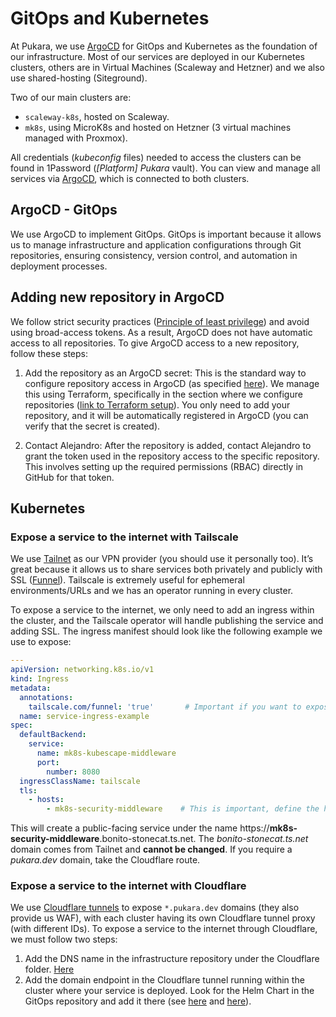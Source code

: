 # GitOps and Kubernetes

At Pukara, we use [ArgoCD](https://argo-cd.readthedocs.io/en/stable/) for GitOps and Kubernetes as the foundation of our infrastructure. Most of our services are deployed in our Kubernetes clusters, others are in Virtual Machines (Scaleway and Hetzner) and we also use shared-hosting (Siteground).

Two of our main clusters are:

- `scaleway-k8s`, hosted on Scaleway.
- `mk8s`, using MicroK8s and hosted on Hetzner (3 virtual machines managed with Proxmox).

All credentials (_kubeconfig_ files) needed to access the clusters can be found in 1Password (_[Platform] Pukara_ vault). You can view and manage all services via [ArgoCD](https://argocd-internal.pukara.dev), which is connected to both clusters.

## ArgoCD - GitOps

We use ArgoCD to implement GitOps. GitOps is important because it allows us to manage infrastructure and application configurations through Git repositories, ensuring consistency, version control, and automation in deployment processes.

## Adding new repository in ArgoCD

We follow strict security practices ([Principle of least privilege](https://en.wikipedia.org/wiki/Principle_of_least_privilege)) and avoid using broad-access tokens. As a result, ArgoCD does not have automatic access to all repositories. To give ArgoCD access to a new repository, follow these steps:

1. Add the repository as an ArgoCD secret: This is the standard way to configure repository access in ArgoCD (as specified [here](https://argo-cd.readthedocs.io/en/stable/operator-manual/declarative-setup/#repositories)). We manage this using Terraform, specifically in the section where we configure repositories ([link to Terraform setup](https://github.com/pukara-dev/infrastructure/blob/main/modules/kubernetes-components/main.tf#L64-L86)). You only need to add your repository, and it will be automatically registered in ArgoCD (you can verify that the secret is created).

2. Contact Alejandro: After the repository is added, contact Alejandro to grant the token used in the repository access to the specific repository. This involves setting up the required permissions (RBAC) directly in GitHub for that token.

## Kubernetes

### Expose a service to the internet with Tailscale

We use [Tailnet](https://tailscale.com/) as our VPN provider (you should use it personally too). It’s great because it allows us to share services both privately and publicly with SSL ([Funnel](https://tailscale.com/kb/1223/funnel)). Tailscale is extremely useful for ephemeral environments/URLs and we has an operator running in every cluster.

To expose a service to the internet, we only need to add an ingress within the cluster, and the Tailscale operator will handle publishing the service and adding SSL. The ingress manifest should look like the following example we use to expose:

```yaml
---
apiVersion: networking.k8s.io/v1
kind: Ingress
metadata:
  annotations:
    tailscale.com/funnel: 'true'       # Important if you want to expose to the internet
  name: service-ingress-example
spec:
  defaultBackend:
    service:
      name: mk8s-kubescape-middleware
      port:
        number: 8080
  ingressClassName: tailscale
  tls:
    - hosts:
        - mk8s-security-middleware    # This is important, define the hostname: mk8s-security-middleware.bonito-stonecat.ts.net

```

This will create a public-facing service under the name https://**mk8s-security-middleware**.bonito-stonecat.ts.net. The _bonito-stonecat.ts.net_ domain comes from Tailnet and **cannot be changed**. If you require a _pukara.dev_ domain, take the Cloudflare route.

### Expose a service to the internet with Cloudflare

We use [Cloudflare tunnels](https://www.cloudflare.com/en-gb/products/tunnel/) to expose `*.pukara.dev` domains (they also provide us WAF), with each cluster having its own Cloudflare tunnel proxy (with different IDs). To expose a service to the internet through Cloudflare, we must follow two steps:

1. Add the DNS name in the infrastructure repository under the Cloudflare folder. [Here](https://github.com/pukara-dev/infrastructure/blob/main/cloudflare/main.tf)
2. Add the domain endpoint in the Cloudflare tunnel running within the cluster where your service is deployed. Look for the Helm Chart in the GitOps repository and add it there (see [here](https://github.com/pukara-dev/gitops/blob/main/environments/hetzner-pve-microk8s/argocd-apps/cloudflared-tunnel.yaml#L22-L32) and [here](https://github.com/pukara-dev/gitops/blob/main/environments/scaleway-prd/argocd-apps/cloudflared-tunnel.yaml#L22-L37)).
